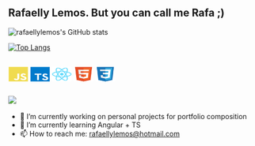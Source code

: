 ## Rafaelly Lemos. But you can call me Rafa ;)

![rafaellylemos's GitHub stats](https://github-readme-stats.vercel.app/api?username=rafaellylemos&show_icons=true&theme=dracula)

[![Top Langs](https://github-readme-stats.vercel.app/api/top-langs/?username=rafaellylemos&layout=compact)](https://github.com/rafaellylemos/github-readme-stats)

<div style="display: inline_block"><br>
  <img align="center" alt="Rafa-Js" height="30" width="40" src="https://raw.githubusercontent.com/devicons/devicon/master/icons/javascript/javascript-plain.svg">
  <img align="center" alt="Rafa-Ts" height="30" width="40" src="https://raw.githubusercontent.com/devicons/devicon/master/icons/typescript/typescript-plain.svg">
  <img align="center" alt="Rafa-React" height="30" width="40" src="https://raw.githubusercontent.com/devicons/devicon/master/icons/react/react-original.svg">
  <img align="center" alt="Rafa-HTML" height="30" width="40" src="https://raw.githubusercontent.com/devicons/devicon/master/icons/html5/html5-original.svg">
  <img align="center" alt="Rafa-CSS" height="30" width="40" src="https://raw.githubusercontent.com/devicons/devicon/master/icons/css3/css3-original.svg">
</div>
  
  ##
 
<div> 
  <a href="https://www.linkedin.com/in/rafaelly-lemos/" target="_blank"><img src="https://img.shields.io/badge/LinkedIn-FF0000?style=for-the-badge&logo=linkedin&logoColor=white" target="_blank"></a>


- 🔭 I’m currently working on personal projects for portfolio composition
- 🌱 I’m currently learning Angular + TS
- 📫 How to reach me: rafaellylemos@hotmail.com
